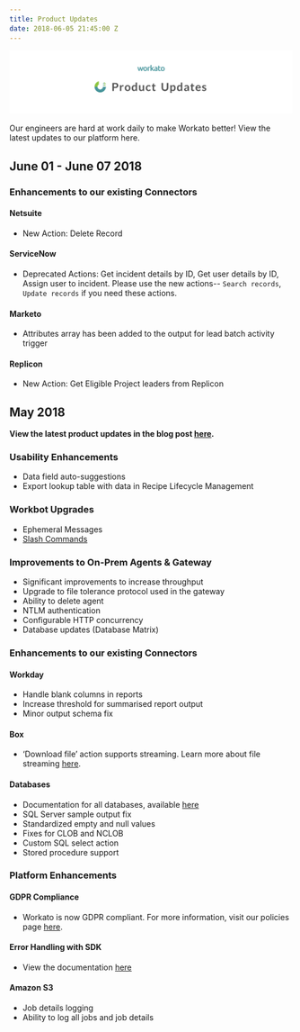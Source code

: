 ```yaml
---
title: Product Updates
date: 2018-06-05 21:45:00 Z
---
```



![Product Updates banner](/assets/images/product-updates-banner.png) 

Our engineers are hard at work daily to make Workato better! View the latest updates to our platform here.  

## June 01 - June 07 2018

### Enhancements to our existing Connectors

#### Netsuite
- New Action: Delete Record

#### ServiceNow
- Deprecated Actions: Get incident details by ID, Get user details by ID, Assign user to incident. Please use the new actions-- `Search records`, `Update records` if you need these actions.

#### Marketo
- Attributes array has been added to the output for lead batch activity trigger

#### Replicon
- New Action: Get Eligible Project leaders from Replicon

## May 2018
**View the latest product updates in the blog post [here](https://product.workato.com/2018/06/05/june-2018-product-release/).**

### Usability Enhancements

- Data field auto-suggestions
- Export lookup table with data in Recipe Lifecycle Management

### Workbot Upgrades

- Ephemeral Messages
- [Slash Commands](https://product.workato.com/2018/05/22/slash-commands-using-workbot-for-slack/)

### Improvements to On-Prem Agents & Gateway

- Significant improvements to increase throughput
- Upgrade to file tolerance protocol used in the gateway
- Ability to delete agent
- NTLM authentication
- Configurable HTTP concurrency
- Database updates (Database Matrix)

### Enhancements to our existing Connectors

#### Workday
- Handle blank columns in reports
- Increase threshold for summarised report output
- Minor output schema fix

#### Box
- ‘Download file’ action supports streaming. Learn more about file streaming [here](https://product.workato.com/2018/06/04/file-streaming-transferring-large-files-with-ease/).

#### Databases
- Documentation for all databases, available [here](https://docs.workato.com/connectors/s3.html#how-to-connect-to-amazon-s3-on-workato)
- SQL Server sample output fix
- Standardized empty and null values
- Fixes for CLOB and NCLOB
- Custom SQL select action
- Stored procedure support

### Platform Enhancements
#### GDPR Compliance
- Workato is now GDPR compliant. For more information, visit our policies page [here](https://www.workato.com/legal). 

#### Error Handling with SDK
- View the documentation [here](https://docs.workato.com/developing-connectors/sdk/error-handling.html)

#### Amazon S3
- Job details logging
- Ability to log all jobs and job details 






